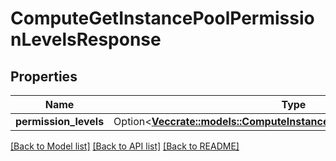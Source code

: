 # ComputeGetInstancePoolPermissionLevelsResponse

## Properties

Name | Type | Description | Notes
------------ | ------------- | ------------- | -------------
**permission_levels** | Option<[**Vec<crate::models::ComputeInstancePoolPermissionsDescription>**](ComputeInstancePoolPermissionsDescription.md)> |  | [optional]

[[Back to Model list]](../README.md#documentation-for-models) [[Back to API list]](../README.md#documentation-for-api-endpoints) [[Back to README]](../README.md)


